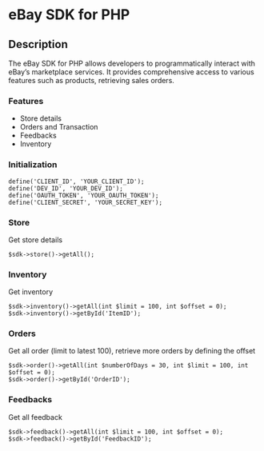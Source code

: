 # eBay SDK for PHP

## Description

The eBay SDK for PHP allows developers to programmatically interact with eBay’s marketplace services. It provides comprehensive access to various features such as products, retrieving sales orders.

### Features
* Store details
* Orders and Transaction
* Feedbacks
* Inventory

### Initialization

```
define('CLIENT_ID', 'YOUR_CLIENT_ID');
define('DEV_ID', 'YOUR_DEV_ID');
define('OAUTH_TOKEN', 'YOUR_OAUTH_TOKEN');
define('CLIENT_SECRET', 'YOUR_SECRET_KEY');
```

### Store

Get store details

```
$sdk->store()->getAll();
```

### Inventory

Get inventory

```
$sdk->inventory()->getAll(int $limit = 100, int $offset = 0);
$sdk->inventory()->getById('ItemID');
```

### Orders

Get all order (limit to latest 100), retrieve more orders by defining the offset

```
$sdk->order()->getAll(int $numberOfDays = 30, int $limit = 100, int $offset = 0);
$sdk->order()->getById('OrderID');
```

### Feedbacks

Get all feedback

```
$sdk->feedback()->getAll(int $limit = 100, int $offset = 0);
$sdk->feedback()->getById('FeedbackID');
```

